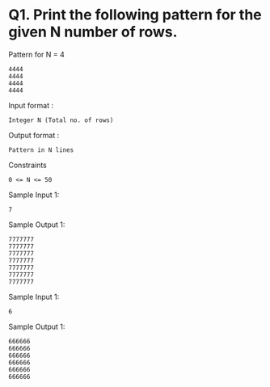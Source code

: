 # Q1. Print the following pattern for the given N number of rows.
Pattern for N = 4
```
4444
4444
4444
4444
```
Input format :
```
Integer N (Total no. of rows)
```
Output format :
```
Pattern in N lines
```
Constraints
```
0 <= N <= 50
```
Sample Input 1:
```
7
```
Sample Output 1:
```
7777777
7777777
7777777
7777777
7777777
7777777
7777777
```
Sample Input 1:
```
6
```
Sample Output 1:
```
666666
666666
666666
666666
666666
666666
```